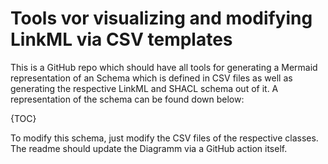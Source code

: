 # Tools vor visualizing and modifying LinkML via CSV templates

This is a GitHub repo which should have all tools for generating a Mermaid representation of an Schema which is defined in CSV files as well as generating the respective LinkML and SHACL schema out of it.
A representation of the schema can be found down below:

{TOC}

To modify this schema, just modify the CSV files of the respective classes.
The readme should update the Diagramm via a GitHub action itself.
